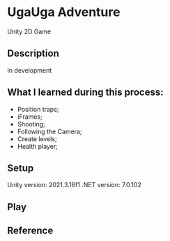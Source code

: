 # UgaUga Adventure
Unity 2D Game

## Description

In development

## What I learned during this process:
- Position traps;
- iFrames;
- Shooting;
- Following the Camera;
- Create levels;
- Health player;


## Setup
Unity version: 2021.3.16f1
.NET version: 7.0.102


## Play


## Reference
